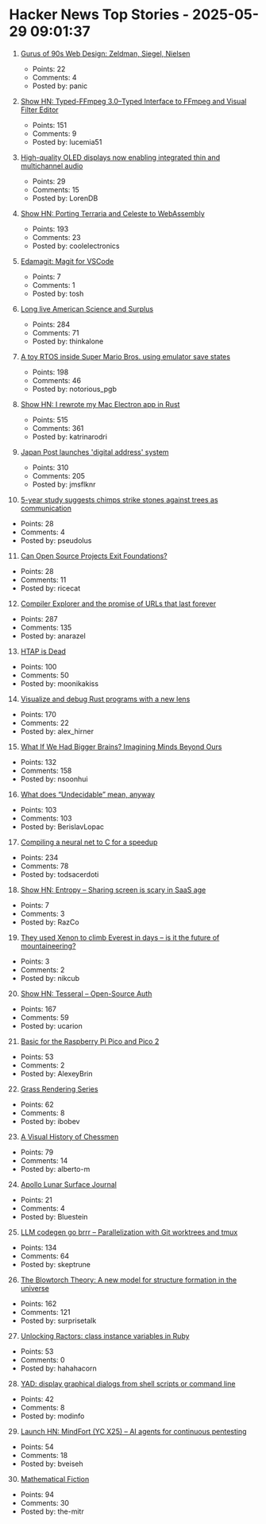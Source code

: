 # Hacker News Top Stories - 2025-05-29 09:01:37

1. [Gurus of 90s Web Design: Zeldman, Siegel, Nielsen](https://cybercultural.com/p/web-design-1997/)
   - Points: 22
   - Comments: 4
   - Posted by: panic

2. [Show HN: Typed-FFmpeg 3.0–Typed Interface to FFmpeg and Visual Filter Editor](https://github.com/livingbio/typed-ffmpeg)
   - Points: 151
   - Comments: 9
   - Posted by: lucemia51

3. [High-quality OLED displays now enabling integrated thin and multichannel audio](https://www.sciencedaily.com/releases/2025/05/250521125055.htm)
   - Points: 29
   - Comments: 15
   - Posted by: LorenDB

4. [Show HN: Porting Terraria and Celeste to WebAssembly](https://velzie.rip/blog/celeste-wasm)
   - Points: 193
   - Comments: 23
   - Posted by: coolelectronics

5. [Edamagit: Magit for VSCode](https://github.com/kahole/edamagit)
   - Points: 7
   - Comments: 1
   - Posted by: tosh

6. [Long live American Science and Surplus](https://milwaukeerecord.com/city-life/long-live-american-science-surplus-which-needs-your-help/)
   - Points: 284
   - Comments: 71
   - Posted by: thinkalone

7. [A toy RTOS inside Super Mario Bros. using emulator save states](https://prettygoodblog.com/p/what-threads-are-part-2)
   - Points: 198
   - Comments: 46
   - Posted by: notorious_pgb

8. [Show HN: I rewrote my Mac Electron app in Rust](https://desktopdocs.com/?v=2025)
   - Points: 515
   - Comments: 361
   - Posted by: katrinarodri

9. [Japan Post launches 'digital address' system](https://www.japantimes.co.jp/business/2025/05/27/companies/japan-post-digital-address/)
   - Points: 310
   - Comments: 205
   - Posted by: jmsflknr

10. [5-year study suggests chimps strike stones against trees as communication](https://phys.org/news/2025-05-year-chimpanzees-stones-trees-communication.html)
   - Points: 28
   - Comments: 4
   - Posted by: pseudolus

11. [Can Open Source Projects Exit Foundations?](https://www.infoq.com/news/2025/05/nats-cncf-open-source/)
   - Points: 28
   - Comments: 11
   - Posted by: ricecat

12. [Compiler Explorer and the promise of URLs that last forever](https://xania.org/202505/compiler-explorer-urls-forever)
   - Points: 287
   - Comments: 135
   - Posted by: anarazel

13. [HTAP is Dead](https://www.mooncake.dev/blog/htap-is-dead)
   - Points: 100
   - Comments: 50
   - Posted by: moonikakiss

14. [Visualize and debug Rust programs with a new lens](https://firedbg.sea-ql.org/)
   - Points: 170
   - Comments: 22
   - Posted by: alex_hirner

15. [What If We Had Bigger Brains? Imagining Minds Beyond Ours](https://writings.stephenwolfram.com/2025/05/what-if-we-had-bigger-brains-imagining-minds-beyond-ours/)
   - Points: 132
   - Comments: 158
   - Posted by: nsoonhui

16. [What does “Undecidable” mean, anyway](https://buttondown.com/hillelwayne/archive/what-does-undecidable-mean-anyway/)
   - Points: 103
   - Comments: 103
   - Posted by: BerislavLopac

17. [Compiling a neural net to C for a speedup](https://slightknack.dev/blog/difflogic/)
   - Points: 234
   - Comments: 78
   - Posted by: todsacerdoti

18. [Show HN: Entropy – Sharing screen is scary in SaaS age](https://entropysec.io/)
   - Points: 7
   - Comments: 3
   - Posted by: RazCo

19. [They used Xenon to climb Everest in days – is it the future of mountaineering?](https://www.nytimes.com/2025/05/27/world/europe/mount-everest-xenon-gas-nepal-uk-climbers.html)
   - Points: 3
   - Comments: 2
   - Posted by: nikcub

20. [Show HN: Tesseral – Open-Source Auth](https://github.com/tesseral-labs/tesseral)
   - Points: 167
   - Comments: 59
   - Posted by: ucarion

21. [Basic for the Raspberry Pi Pico and Pico 2](https://geoffg.net/picomite.html)
   - Points: 53
   - Comments: 2
   - Posted by: AlexeyBrin

22. [Grass Rendering Series](https://hexaquo.at/pages/grass-rendering-series-part-1-theory/)
   - Points: 62
   - Comments: 8
   - Posted by: ibobev

23. [A Visual History of Chessmen](https://chesshistory.github.io/)
   - Points: 79
   - Comments: 14
   - Posted by: alberto-m

24. [Apollo Lunar Surface Journal](https://www.nasa.gov/history/alsj/)
   - Points: 21
   - Comments: 4
   - Posted by: Bluestein

25. [LLM codegen go brrr – Parallelization with Git worktrees and tmux](https://www.skeptrune.com/posts/git-worktrees-agents-and-tmux/)
   - Points: 134
   - Comments: 64
   - Posted by: skeptrune

26. [The Blowtorch Theory: A new model for structure formation in the universe](https://theeggandtherock.com/p/the-blowtorch-theory-a-new-model)
   - Points: 162
   - Comments: 121
   - Posted by: surprisetalk

27. [Unlocking Ractors: class instance variables in Ruby](https://byroot.github.io/ruby/performance/2025/05/24/unlocking-ractors-class-variables.html)
   - Points: 53
   - Comments: 0
   - Posted by: hahahacorn

28. [YAD: display graphical dialogs from shell scripts or command line](http://yad-guide.ingk.se/#_introduction)
   - Points: 42
   - Comments: 8
   - Posted by: modinfo

29. [Launch HN: MindFort (YC X25) – AI agents for continuous pentesting](undefined)
   - Points: 54
   - Comments: 18
   - Posted by: bveiseh

30. [Mathematical Fiction](https://kasmana.people.charleston.edu/MATHFICT/default.html)
   - Points: 94
   - Comments: 30
   - Posted by: the-mitr

